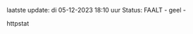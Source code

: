 laatste update: 
di 05-12-2023 18:10   uur 
Status: FAALT - geel - 
<div class="service Y">httpstat</div>